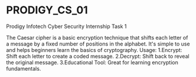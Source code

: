 # PRODIGY_CS_01
Prodigy Infotech Cyber Security Internship Task 1

The Caesar cipher is a basic encryption technique that shifts each letter of a message by a fixed number of positions in the alphabet. It's simple to use and helps beginners learn the basics of cryptography.
Usage:
1.Encrypt: Shift each letter to create a coded message.
2.Decrypt: Shift back to reveal the original message.
3.Educational Tool: Great for learning encryption fundamentals.







